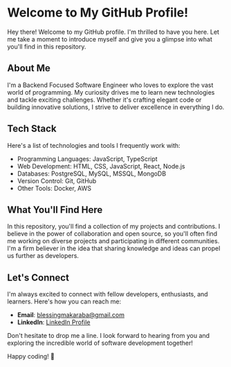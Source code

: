 # Welcome to My GitHub Profile!

Hey there! Welcome to my GitHub profile. I'm thrilled to have you here. Let me take a moment to introduce myself and give you a glimpse into what you'll find in this repository.

## About Me

I'm a Backend Focused Software Engineer who loves to explore the vast world of programming. My curiosity drives me to learn new technologies and tackle exciting challenges. Whether it's crafting elegant code or building innovative solutions, I strive to deliver excellence in everything I do.

## Tech Stack

Here's a list of technologies and tools I frequently work with:

- Programming Languages: JavaScript, TypeScript
- Web Development: HTML, CSS, JavaScript, React, Node.js
- Databases: PostgreSQL, MySQL, MSSQL, MongoDB
- Version Control: Git, GitHub
- Other Tools: Docker, AWS

## What You'll Find Here

In this repository, you'll find a collection of my projects and contributions. I believe in the power of collaboration and open source, so you'll often find me working on diverse projects and participating in different communities. I'm a firm believer in the idea that sharing knowledge and ideas can propel us further as developers.

## Let's Connect

I'm always excited to connect with fellow developers, enthusiasts, and learners. Here's how you can reach me:

- **Email**: [blessingmakaraba@gmail.com](mailto:blessingmakaraba@gmail.com)
- **LinkedIn**: [LinkedIn Profile](https://www.linkedin.com/in/blessing-makaraba-85329215a/)

Don't hesitate to drop me a line. I look forward to hearing from you and exploring the incredible world of software development together!

Happy coding! 🚀
